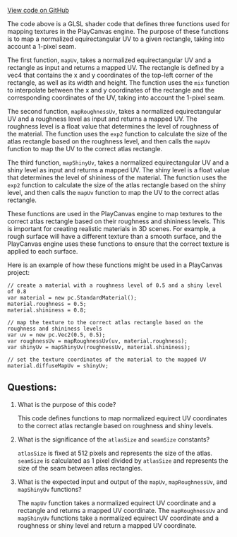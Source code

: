 [View code on GitHub](https://github.com/playcanvas/engine/src/scene/shader-lib/chunks/common/frag/envAtlas.js)

The code above is a GLSL shader code that defines three functions used for mapping textures in the PlayCanvas engine. The purpose of these functions is to map a normalized equirectangular UV to a given rectangle, taking into account a 1-pixel seam. 

The first function, `mapUv`, takes a normalized equirectangular UV and a rectangle as input and returns a mapped UV. The rectangle is defined by a vec4 that contains the x and y coordinates of the top-left corner of the rectangle, as well as its width and height. The function uses the `mix` function to interpolate between the x and y coordinates of the rectangle and the corresponding coordinates of the UV, taking into account the 1-pixel seam.

The second function, `mapRoughnessUv`, takes a normalized equirectangular UV and a roughness level as input and returns a mapped UV. The roughness level is a float value that determines the level of roughness of the material. The function uses the `exp2` function to calculate the size of the atlas rectangle based on the roughness level, and then calls the `mapUv` function to map the UV to the correct atlas rectangle.

The third function, `mapShinyUv`, takes a normalized equirectangular UV and a shiny level as input and returns a mapped UV. The shiny level is a float value that determines the level of shininess of the material. The function uses the `exp2` function to calculate the size of the atlas rectangle based on the shiny level, and then calls the `mapUv` function to map the UV to the correct atlas rectangle.

These functions are used in the PlayCanvas engine to map textures to the correct atlas rectangle based on their roughness and shininess levels. This is important for creating realistic materials in 3D scenes. For example, a rough surface will have a different texture than a smooth surface, and the PlayCanvas engine uses these functions to ensure that the correct texture is applied to each surface. 

Here is an example of how these functions might be used in a PlayCanvas project:

```
// create a material with a roughness level of 0.5 and a shiny level of 0.8
var material = new pc.StandardMaterial();
material.roughness = 0.5;
material.shininess = 0.8;

// map the texture to the correct atlas rectangle based on the roughness and shininess levels
var uv = new pc.Vec2(0.5, 0.5);
var roughnessUv = mapRoughnessUv(uv, material.roughness);
var shinyUv = mapShinyUv(roughnessUv, material.shininess);

// set the texture coordinates of the material to the mapped UV
material.diffuseMapUv = shinyUv;
```
## Questions: 
 1. What is the purpose of this code?
    
    This code defines functions to map normalized equirect UV coordinates to the correct atlas rectangle based on roughness and shiny levels.

2. What is the significance of the `atlasSize` and `seamSize` constants?
    
    `atlasSize` is fixed at 512 pixels and represents the size of the atlas. `seamSize` is calculated as 1 pixel divided by `atlasSize` and represents the size of the seam between atlas rectangles.

3. What is the expected input and output of the `mapUv`, `mapRoughnessUv`, and `mapShinyUv` functions?
    
    The `mapUv` function takes a normalized equirect UV coordinate and a rectangle and returns a mapped UV coordinate. The `mapRoughnessUv` and `mapShinyUv` functions take a normalized equirect UV coordinate and a roughness or shiny level and return a mapped UV coordinate.